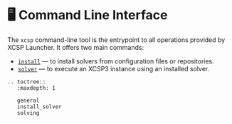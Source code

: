 # 🖥️ Command Line Interface

The `xcsp` command-line tool is the entrypoint to all operations provided by XCSP Launcher. It offers two main commands:

- [`install`](install_solver.md) — to install solvers from configuration files or repositories.
- [`solver`](solving.md) — to execute an XCSP3 instance using an installed solver.

```{eval-rst}
.. toctree::
   :maxdepth: 1
   
   general
   install_solver
   solving
```
